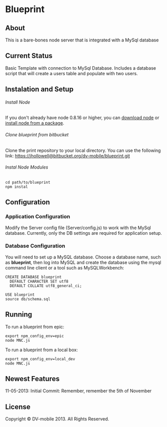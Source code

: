 # Blueprint

## About

This is a bare-bones node server that is integrated with a MySql database

## Current Status

Basic Template with connection to MySql Database. Includes a database script that will create a users table and populate with two users.  

## Instalation and Setup
###### Install Node
If you don't already have node 0.8.16 or higher, you can [download node](http://nodejs.org/download) or [install node from a package](https://github.com/joyent/node/wiki/Installing-Node.js-via-package-manager).

###### Clone blueprint from bitbucket
Clone the print repository to your local directory. You can use the following link: [https://jhollowell@bitbucket.org/dv-mobile/blueprint.git](https://jhollowell@bitbucket.org/dv-mobile/blueprint.git)

###### Instal Node Modules
```
cd path/to/blueprint
npm instal
```

## Configuration
### Application Configuration
Modify the Server config file (Server/config.js) to work with the MySql database. Currently, only the DB settings are required for application setup.

### Database Configuration

You will need to set up a MySQL database. Choose a database name, such as **blueprint**, then log into MySQL and create the database using the mysql command line client or a tool such as MySQLWorkbench:

```
CREATE DATABASE blueprint
  DEFAULT CHARACTER SET utf8
  DEFAULT COLLATE utf8_general_ci;

USE blueprint
source db/schema.sql
```

## Running
To run a blueprint from epic:  

```
export npm_config_env=epic
node MNC.js
```

To run a blueprint from a local box:  

```
export npm_config_env=local_dev
node MNC.js
```

## Newest Features
11-05-2013: Initial Commit: Remember, remember the 5th of November

## License
Copyright © DV-mobile 2013. All Rights Reserved.